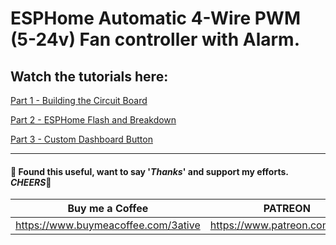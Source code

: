 # ESPHome Automatic 4-Wire PWM (5-24v) Fan controller with Alarm.

## Watch the tutorials here:
[Part 1 - Building the Circuit Board](https://youtu.be/UQ6Gylbk8AI)

[Part 2 - ESPHome Flash and Breakdown](https://youtu.be/72yCK_FiVSg)

[Part 3 - Custom Dashboard Button](#)

___
#### 💖 Found this useful, want to say '*Thanks*' and support my efforts. *CHEERS*🍺
| Buy me a Coffee | PATREON |
|-----------------|---------|
| https://www.buymeacoffee.com/3ative | https://www.patreon.com/3ative |
